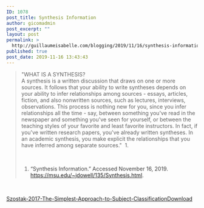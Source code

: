 ```yaml
---
ID: 1078
post_title: Synthesis Information
author: gicomadmin
post_excerpt: ""
layout: post
permalink: >
  http://guillaumeisabelle.com/blogging/2019/11/16/synthesis-information/
published: true
post_date: 2019-11-16 13:43:43
---
```

> "WHAT IS A SYNTHESIS?  
> A synthesis is a written discussion that draws on one or more sources. It follows that your ability to write syntheses depends on your ability to infer relationships among sources - essays, articles, fiction, and also nonwritten sources, such as lectures, interviews, observations. This process is nothing new for you, since you infer relationships all the time - say, between something you've read in the newspaper and something you've seen for yourself, or between the teaching styles of your favorite and least favorite instructors. In fact, if you've written research papers, you've already written syntheses. In an academic synthesis, you make explicit the relationships that you have inferred among separate sources."  1.
> 
>  
> 
> 1.  <span style="color: #404040;">“Synthesis Information.” Accessed November 16, 2019. </span><https://msu.edu/~jdowell/135/Synthesis.html><span style="color: #404040;">.</span>

 

<!-- wp:file {"id":1081,"href":"http://guillaumeisabelle.com/blogging/wp-content/uploads/sites/10/2019/11/Szostak-2017-The-Simplest-Approach-to-Subject-Classification.pdf"} -->

<div class="wp-block-file">
  <a href="http://guillaumeisabelle.com/blogging/wp-content/uploads/sites/10/2019/11/Szostak-2017-The-Simplest-Approach-to-Subject-Classification.pdf" target="_blank" rel="noreferrer noopener">Szostak-2017-The-Simplest-Approach-to-Subject-Classification</a><a href="http://guillaumeisabelle.com/blogging/wp-content/uploads/sites/10/2019/11/Szostak-2017-The-Simplest-Approach-to-Subject-Classification.pdf" class="wp-block-file__button" download>Download</a>
</div>

<!-- /wp:file -->